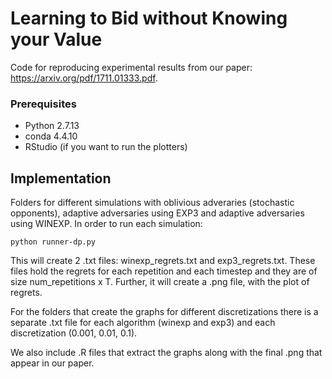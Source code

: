 # Learning to Bid without Knowing your Value

Code for reproducing experimental results from our paper: https://arxiv.org/pdf/1711.01333.pdf.

### Prerequisites

* Python 2.7.13
* conda 4.4.10 
* RStudio (if you want to run the plotters)

## Implementation

Folders for different simulations with oblivious adveraries (stochastic opponents), adaptive adversaries using EXP3 and adaptive adversaries using WINEXP. In order to run each simulation: 
```
python runner-dp.py
```
This will create 2 .txt files: winexp_regrets.txt and exp3_regrets.txt. These files hold the regrets for each repetition and each timestep and they are of size num_repetitions x T. Further, it will create a .png file, with the plot of regrets.

For the folders that create the graphs for different discretizations there is a separate .txt file for each algorithm (winexp and exp3) and each discretization (0.001, 0.01, 0.1). 

We also include .R files that extract the graphs along with the final .png that appear in our paper.
